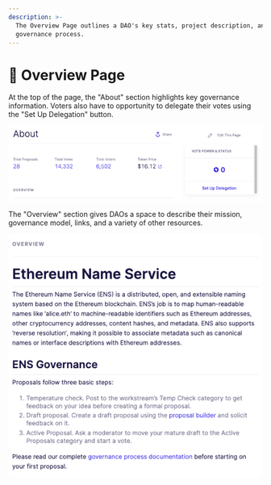 ```yaml
---
description: >-
  The Overview Page outlines a DAO's key stats, project description, and
  governance process.
---
```


# 📖 Overview Page

At the top of the page, the "About" section highlights key governance information. Voters also have to opportunity to delegate their votes using the "Set Up Delegation" button.

![](<../../../.gitbook/assets/image (28).png>)

The "Overview" section gives DAOs a space to describe their mission, governance model, links, and a variety of other resources.

![](<../../../.gitbook/assets/image (34).png>)

